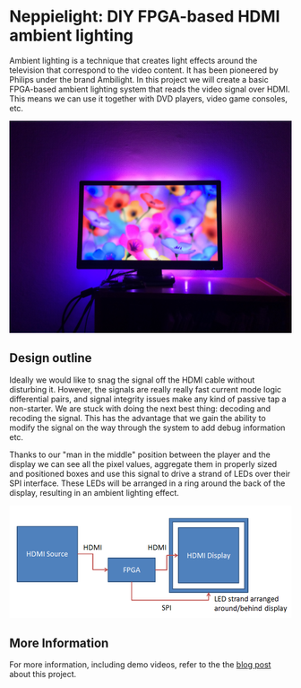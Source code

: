 # Neppielight: DIY FPGA-based HDMI ambient lighting #

Ambient lighting is a technique that creates light effects around the television that correspond to the video content. It has been pioneered by Philips under the brand Ambilight. In this project we will create a basic FPGA-based ambient lighting system that reads the video signal over HDMI. This means we can use it together with DVD players, video game consoles, etc.

![](images/photo.jpg)

## Design outline

Ideally we would like to snag the signal off the HDMI cable without disturbing it. However, the signals are really really fast current mode logic differential pairs, and signal integrity issues make any kind of passive tap a non-starter. We are stuck with doing the next best thing: decoding and recoding the signal. This has the advantage that we gain the ability to modify the signal on the way through the system to add debug information etc.

Thanks to our "man in the middle" position between the player and the display we can see all the pixel values, aggregate them in properly sized and positioned boxes and use this signal to drive a strand of LEDs over their SPI interface. These LEDs will be arranged in a ring around the back of the display, resulting in an ambient lighting effect.

![](images/overview.png)

## More Information

For more information, including demo videos, refer to the the [blog post](http://zerocharactersleft.blogspot.nl/2015/04/diy-fpga-based-hdmi-ambient-lighting.html "blog post") about this project.

